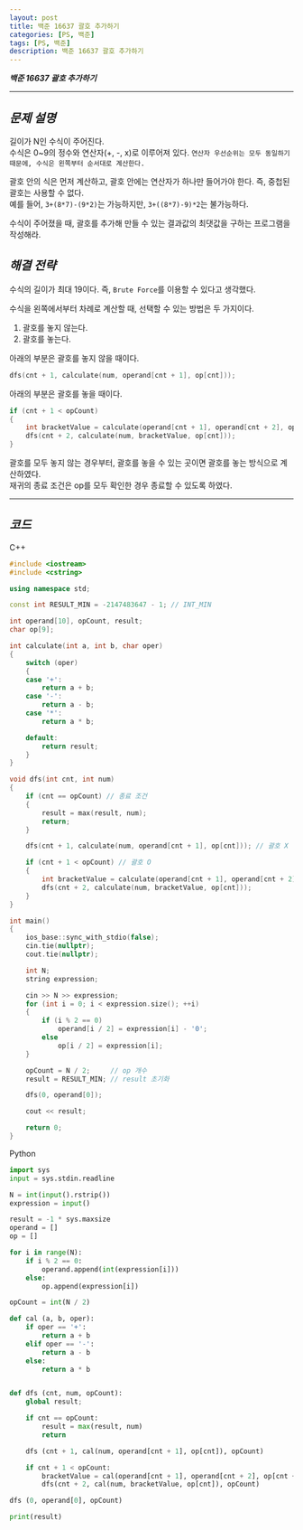 ```yaml
---
layout: post
title: 백준 16637 괄호 추가하기
categories: [PS, 백준]
tags: [PS, 백준]
description: 백준 16637 괄호 추가하기
---
```


**_백준 16637 괄호 추가하기_**

<hr>

## **_문제 설명_**

길이가 N인 수식이 주어진다.  
수식은 0~9의 정수와 연산자(+, -, x)로 이루어져 있다. `연산자 우선순위는 모두 동일하기 때문에, 수식은 왼쪽부터 순서대로 계산한다.`

괄호 안의 식은 먼저 계산하고, 괄호 안에는 연산자가 하나만 들어가야 한다. 즉, 중첩된 괄호는 사용할 수 없다.  
예를 들어, `3+(8*7)-(9*2)`는 가능하지만, `3+((8*7)-9)*2`는 불가능하다.

수식이 주어졌을 때, 괄호를 추가해 만들 수 있는 결과값의 최댓값을 구하는 프로그램을 작성해라.

## **_해결 전략_**

수식의 길이가 최대 19이다. 즉, `Brute Force`를 이용할 수 있다고 생각했다.

수식을 왼쪽에서부터 차례로 계산할 때, 선택할 수 있는 방법은 두 가지이다.

1. 괄호를 놓지 않는다.
2. 괄호를 놓는다.

아래의 부분은 괄호를 놓지 않을 때이다.

```c++
dfs(cnt + 1, calculate(num, operand[cnt + 1], op[cnt]));
```

아래의 부분은 괄호를 놓을 때이다.

```c++
if (cnt + 1 < opCount)
{
    int bracketValue = calculate(operand[cnt + 1], operand[cnt + 2], op[cnt + 1]);
    dfs(cnt + 2, calculate(num, bracketValue, op[cnt]));
}
```

괄호를 모두 놓지 않는 경우부터, 괄호를 놓을 수 있는 곳이면 괄호를 놓는 방식으로 계산하였다.  
재귀의 종료 조건은 op를 모두 확인한 경우 종료할 수 있도록 하였다.

<hr>

## **_코드_**

C++

```c++
#include <iostream>
#include <cstring>

using namespace std;

const int RESULT_MIN = -2147483647 - 1; // INT_MIN

int operand[10], opCount, result;
char op[9];

int calculate(int a, int b, char oper)
{
    switch (oper)
    {
    case '+':
        return a + b;
    case '-':
        return a - b;
    case '*':
        return a * b;

    default:
        return result;
    }
}

void dfs(int cnt, int num)
{
    if (cnt == opCount) // 종료 조건
    {
        result = max(result, num);
        return;
    }

    dfs(cnt + 1, calculate(num, operand[cnt + 1], op[cnt])); // 괄호 X

    if (cnt + 1 < opCount) // 괄호 O
    {
        int bracketValue = calculate(operand[cnt + 1], operand[cnt + 2], op[cnt + 1]);
        dfs(cnt + 2, calculate(num, bracketValue, op[cnt]));
    }
}

int main()
{
    ios_base::sync_with_stdio(false);
    cin.tie(nullptr);
    cout.tie(nullptr);

    int N;
    string expression;

    cin >> N >> expression;
    for (int i = 0; i < expression.size(); ++i)
    {
        if (i % 2 == 0)
            operand[i / 2] = expression[i] - '0';
        else
            op[i / 2] = expression[i];
    }

    opCount = N / 2;     // op 개수
    result = RESULT_MIN; // result 초기화

    dfs(0, operand[0]);

    cout << result;

    return 0;
}
```

Python

```python
import sys
input = sys.stdin.readline

N = int(input().rstrip())
expression = input()

result = -1 * sys.maxsize
operand = []
op = []

for i in range(N):
    if i % 2 == 0:
        operand.append(int(expression[i]))
    else:
        op.append(expression[i])

opCount = int(N / 2)

def cal (a, b, oper):
    if oper == '+':
        return a + b
    elif oper == '-':
        return a - b
    else:
        return a * b


def dfs (cnt, num, opCount):
    global result;

    if cnt == opCount:
        result = max(result, num)
        return

    dfs (cnt + 1, cal(num, operand[cnt + 1], op[cnt]), opCount)

    if cnt + 1 < opCount:
        bracketValue = cal(operand[cnt + 1], operand[cnt + 2], op[cnt + 1])
        dfs(cnt + 2, cal(num, bracketValue, op[cnt]), opCount)

dfs (0, operand[0], opCount)

print(result)
```
